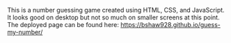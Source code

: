 This is a number guessing game created using HTML, CSS, and JavaScript. It looks good on desktop but not so much on smaller screens at this point. The deployed page can be found here: https://bshaw928.github.io/guess-my-number/
